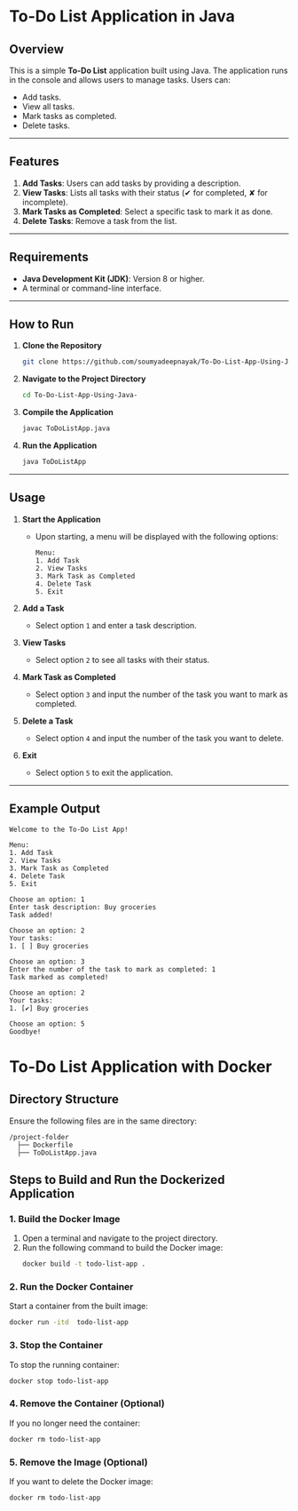 # To-Do List Application in Java

## Overview
This is a simple **To-Do List** application built using Java. The application runs in the console and allows users to manage tasks. Users can:

- Add tasks.
- View all tasks.
- Mark tasks as completed.
- Delete tasks.

---

## Features

1. **Add Tasks**: Users can add tasks by providing a description.
2. **View Tasks**: Lists all tasks with their status (✔ for completed, ✘ for incomplete).
3. **Mark Tasks as Completed**: Select a specific task to mark it as done.
4. **Delete Tasks**: Remove a task from the list.

---

## Requirements

- **Java Development Kit (JDK)**: Version 8 or higher.
- A terminal or command-line interface.

---

## How to Run

1. **Clone the Repository**
   ```bash
   git clone https://github.com/soumyadeepnayak/To-Do-List-App-Using-Java-.git
   ```
2. **Navigate to the Project Directory**
   ```bash
   cd To-Do-List-App-Using-Java-
   ```
3. **Compile the Application**
   ```bash
   javac ToDoListApp.java
   ```
4. **Run the Application**
   ```bash
   java ToDoListApp
   ```

---

## Usage

1. **Start the Application**
   - Upon starting, a menu will be displayed with the following options:
     ```
     Menu:
     1. Add Task
     2. View Tasks
     3. Mark Task as Completed
     4. Delete Task
     5. Exit
     ```

2. **Add a Task**
   - Select option `1` and enter a task description.

3. **View Tasks**
   - Select option `2` to see all tasks with their status.

4. **Mark Task as Completed**
   - Select option `3` and input the number of the task you want to mark as completed.

5. **Delete a Task**
   - Select option `4` and input the number of the task you want to delete.

6. **Exit**
   - Select option `5` to exit the application.

---

## Example Output

```
Welcome to the To-Do List App!

Menu:
1. Add Task
2. View Tasks
3. Mark Task as Completed
4. Delete Task
5. Exit

Choose an option: 1
Enter task description: Buy groceries
Task added!

Choose an option: 2
Your tasks:
1. [ ] Buy groceries

Choose an option: 3
Enter the number of the task to mark as completed: 1
Task marked as completed!

Choose an option: 2
Your tasks:
1. [✔] Buy groceries

Choose an option: 5
Goodbye!
```


# To-Do List Application with Docker


## Directory Structure 

Ensure the following files are in the same directory:

```
/project-folder
  ├── Dockerfile
  ├── ToDoListApp.java

```


## Steps to Build and Run the Dockerized Application

### 1. **Build the Docker Image**

1. Open a terminal and navigate to the project directory.
2. Run the following command to build the Docker image:
   ```bash
   docker build -t todo-list-app .
   ```

### 2. **Run the Docker Container**

Start a container from the built image:
   ```bash
   docker run -itd  todo-list-app
   ```

### 3. **Stop the Container**

To stop the running container:
```bash
docker stop todo-list-app
```

### 4. **Remove the Container (Optional)**

If you no longer need the container:
```bash
docker rm todo-list-app
```

### 5. **Remove the Image (Optional)**

If you want to delete the Docker image:
```bash
docker rm todo-list-app
```



